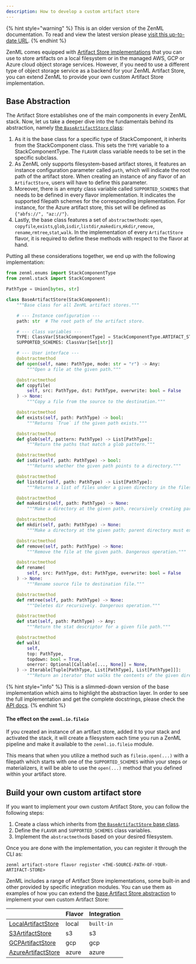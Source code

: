```yaml
---
description: How to develop a custom artifact store
---
```


{% hint style="warning" %}
This is an older version of the ZenML documentation. To read and view the latest version please [visit this up-to-date URL](https://docs.zenml.io).
{% endhint %}


ZenML comes equipped with [Artifact Store implementations](./artifact-stores.md#artifact-store-flavors)
that you can use to store artifacts on a local filesystem or in the managed AWS,
GCP or Azure cloud object storage services. However, if you need to use a
different type of object storage service as a backend for your ZenML Artifact
Store, you can extend ZenML to provide your own custom Artifact Store
implementation.

## Base Abstraction

The Artifact Store establishes one of the main components in every ZenML stack.
Now, let us take a deeper dive into the fundamentals behind its abstraction,
namely [the `BaseArtifactStore` class](https://apidocs.zenml.io/latest/api_docs/artifact_stores/#zenml.artifact_stores.base_artifact_store.BaseArtifactStore):

1. As it is the base class for a specific type of StackComponent,
    it inherits from the StackComponent class. This sets the `TYPE`
    variable to a StackComponentType. The `FLAVOR` class variable needs to be 
    set in the specific subclass.
2. As ZenML only supports filesystem-based artifact stores, it features an 
    instance configuration parameter called `path`, which will indicate the 
    root path of the artifact store. When creating an instance of any flavor of 
    an `ArtifactStore`, users will have to define this parameter.
3. Moreover, there is an empty class variable called `SUPPORTED_SCHEMES` that 
    needs to be defined in every flavor implementation. It indicates the 
    supported filepath schemes for the corresponding implementation.
    For instance, for the Azure artifact store, this set will be defined as
    `{"abfs://", "az://"}`.
4. Lastly, the base class features a set of `abstractmethod`s: `open`,
   `copyfile`,`exists`,`glob`,`isdir`,`listdir`,`makedirs`,`mkdir`,`remove`,
   `rename`,`rmtree`,`stat`,`walk`. In the implementation of every 
   `ArtifactStore` flavor, it is required to define these methods with respect 
    to the flavor at hand.

Putting all these considerations together, we end up with the following 
implementation:

```python
from zenml.enums import StackComponentType
from zenml.stack import StackComponent

PathType = Union[bytes, str]

class BaseArtifactStore(StackComponent):
    """Base class for all ZenML artifact stores."""

    # --- Instance configuration ---
    path: str  # The root path of the artifact store.

    # --- Class variables ---
    TYPE: ClassVar[StackComponentType] = StackComponentType.ARTIFACT_STORE
    SUPPORTED_SCHEMES: ClassVar[Set[str]]

    # --- User interface ---
    @abstractmethod
    def open(self, name: PathType, mode: str = "r") -> Any:
        """Open a file at the given path."""

    @abstractmethod
    def copyfile(
        self, src: PathType, dst: PathType, overwrite: bool = False
    ) -> None:
        """Copy a file from the source to the destination."""

    @abstractmethod
    def exists(self, path: PathType) -> bool:
        """Returns `True` if the given path exists."""

    @abstractmethod
    def glob(self, pattern: PathType) -> List[PathType]:
        """Return the paths that match a glob pattern."""

    @abstractmethod
    def isdir(self, path: PathType) -> bool:
        """Returns whether the given path points to a directory."""

    @abstractmethod
    def listdir(self, path: PathType) -> List[PathType]:
        """Returns a list of files under a given directory in the filesystem."""

    @abstractmethod
    def makedirs(self, path: PathType) -> None:
        """Make a directory at the given path, recursively creating parents."""

    @abstractmethod
    def mkdir(self, path: PathType) -> None:
        """Make a directory at the given path; parent directory must exist."""

    @abstractmethod
    def remove(self, path: PathType) -> None:
        """Remove the file at the given path. Dangerous operation."""

    @abstractmethod
    def rename(
        self, src: PathType, dst: PathType, overwrite: bool = False
    ) -> None:
        """Rename source file to destination file."""

    @abstractmethod
    def rmtree(self, path: PathType) -> None:
        """Deletes dir recursively. Dangerous operation."""

    @abstractmethod
    def stat(self, path: PathType) -> Any:
        """Return the stat descriptor for a given file path."""

    @abstractmethod
    def walk(
        self,
        top: PathType,
        topdown: bool = True,
        onerror: Optional[Callable[..., None]] = None,
    ) -> Iterable[Tuple[PathType, List[PathType], List[PathType]]]:
        """Return an iterator that walks the contents of the given directory."""
```

{% hint style="info" %}
This is a slimmed-down version of the base implementation which aims to 
highlight the abstraction layer. In order to see the full implementation 
and get the complete docstrings, please check the [API docs](https://apidocs.zenml.io/latest/api_docs/artifact_stores/#zenml.artifact_stores.base_artifact_store.BaseArtifactStore).
{% endhint %}

#### The effect on the `zenml.io.fileio`

If you created an instance of an artifact store, added it to your stack and 
activated the stack, it will create a filesystem each time you run a ZenML 
pipeline and make it available to the `zenml.io.fileio` module. 

This means that when you utilize a method such as `fileio.open(...)` with a 
filepath which starts with one of the `SUPPORTED_SCHEMES` within 
your steps or materializers, it will be able to use the `open(...)` method 
that you defined within your artifact store.

## Build your own custom artifact store

If you want to implement your own custom Artifact Store, you can 
follow the following steps:

1. Create a class which inherits from [the `BaseArtifactStore` base class](https://apidocs.zenml.io/latest/api_docs/artifact_stores/#zenml.artifact_stores.base_artifact_store.BaseArtifactStore).
2. Define the `FLAVOR` and `SUPPORTED_SCHEMES` class variables.
3. Implement the `abstractmethod`s based on your desired filesystem.

Once you are done with the implementation, you can register it through the CLI 
as:

```shell
zenml artifact-store flavor register <THE-SOURCE-PATH-OF-YOUR-ARTIFACT-STORE>
```

ZenML includes a range of Artifact Store implementations, some built-in and
other provided by specific integration modules. You can use them as examples
of how you can extend the [base Artifact Store abstraction](#base-abstraction)
to implement your own custom Artifact Store:

|                                                                                                                                                               | Flavor | Integration |
|---------------------------------------------------------------------------------------------------------------------------------------------------------------|--------|-------------|
| [LocalArtifactStore](https://apidocs.zenml.io/latest/api_docs/artifact_stores/#zenml.artifact_stores.local_artifact_store.LocalArtifactStore)                 | local  | `built-in`  |
| [S3ArtifactStore](https://apidocs.zenml.io/latest/api_docs/integrations/#zenml.integrations.s3.artifact_stores.s3_artifact_store.S3ArtifactStore)             | s3     | s3          |
| [GCPArtifactStore](https://apidocs.zenml.io/latest/api_docs/integrations/#zenml.integrations.gcp.artifact_stores.gcp_artifact_store.GCPArtifactStore)         | gcp    | gcp         |
| [AzureArtifactStore](https://apidocs.zenml.io/latest/api_docs/integrations/#zenml.integrations.azure.artifact_stores.azure_artifact_store.AzureArtifactStore) | azure  | azure       |

